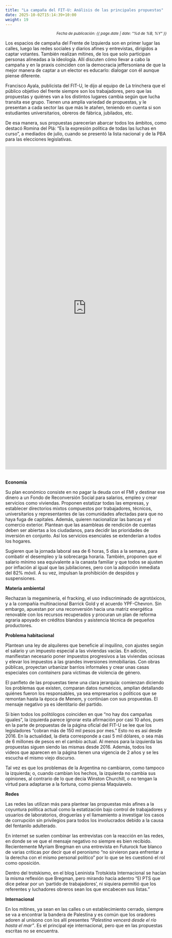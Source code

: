 ```yaml
---
title: "La campaña del FIT-U: Análisis de las principales propuestas"
date: 2025-10-02T15:14:39+10:00
weight: 19
---
```

<div align="right">
  <small><em>Fecha de publicación: {{ page.date | date: "%d de %B, %Y" }}</em></small>
</div>

Los espacios de campaña del Frente de Izquierda son en primer lugar las calles, luego las redes sociales y diarios afines y entrevistas, dirigidos a captar votantes. También realizan mítines, de los que solo participan personas alineadas a la ideología. Allí discuten cómo llevar a cabo la campaña y en la praxis coinciden con la democracia jeffersoniana de que la mejor manera de captar a un elector es educarlo: dialogar con él aunque piense diferente.

Francisco Ayala, publicista del FIT-U, le dijo al equipo de La trinchera que el público objetivo del frente siempre son los trabajadores, pero que las propuestas y quiénes van a los distintos lugares cambia según que lucha transita ese grupo. Tienen una amplia variedad de propuestas, y le presentan a cada sector las que más le atañen, teniendo en cuenta si son estudiantes universitarios, obreros de fábrica, jubilados, etc.

De esa manera, sus propuestas parecerían abarcar todos los ámbitos, como destacó Romina del Plá: “Es la expresión política de todas las luchas en curso”, a mediados de julio, cuando se presentó la lista nacional y de la PBA  para las elecciones legislativas.

<div style="width: 100%;"><div style="position: relative; padding-bottom: 200%; padding-top: 0; height: 0;"><iframe title="de" frameborder="0" width="800" height="1600" style="position: absolute; top: 0; left: 0; width: 100%; height: 100%;" src="https://view.genially.com/68dddc1651867f34d3077db4" type="text/html" allowscriptaccess="always" allowfullscreen="true" scrolling="yes" allownetworking="all"></iframe> </div> </div>

**Economía**

Su plan económico consiste en no pagar la deuda con el FMI y destinar ese dinero a un Fondo de Reconversión Social para salarios, empleo y crear servicios como viviendas. Proponen estatizar todas las empresas, y establecer directorios mixtos compuestos por trabajadores, técnicos, universitarios y representantes de las comunidades afectadas para que no haya fuga de capitales. Además, quieren nacionalizar las bancas y el comercio exterior. Plantean que las asambleas de rendición de cuentas deben ser abiertas a los ciudadanos, para decidir las prioridades de inversión en conjunto. Así los servicios esenciales se extenderían a todos los hogares.

Sugieren que la jornada laboral sea de 6 horas, 5 días a la semana, para combatir el desempleo y la sobrecarga horaria. También, proponen que el salario mínimo sea equivalente a la canasta familiar y que todos se ajusten por inflación al igual que las jubilaciones, pero con la adopción inmediata del 82% móvil. A su vez, impulsan la prohibición de despidos y suspensiones. 

**Materia ambiental**

Rechazan la megaminería, el fracking, el uso indiscriminado de agrotóxicos, y a la compañía multinacional Barrick Gold y el acuerdo YPF-Chevron. Sin embargo, apuestan por una reconversión hacia una matriz energética renovable con los recursos recuperados y procuran un plan de reforma agraria apoyado en créditos blandos y asistencia técnica de pequeños productores.

**Problema habitacional**

Plantean una ley de alquileres que beneficie al inquilino, con ajustes según el salario y un impuesto especial a las viviendas vacías. En adición,  manifiestan necesario poner impuestos progresivos a las viviendas ociosas y elevar los impuestos a las grandes inversiones inmobiliarias. Con obras públicas, proyectan urbanizar barrios informales y crear unas casas especiales con *containers* para víctimas de violencia de género.

El panfleto de las propuestas tiene una clara jerarquía: comienzan diciendo los problemas que existen, comparan datos numéricos, amplían detallando quiénes fueron los responsables, ya sea empresarios o políticos que se remontan hasta la época de Menem, y continúan con sus propuestas. El mensaje negativo ya es identitario del partido.

Si bien todos los politólogos coinciden en que “no hay dos campañas iguales”, la izquierda parece ignorar esta afirmación por casi 10 años, pues en la parte de propuestas de la página oficial del FIT-U se lee que los legisladores “cobran más de 150 mil pesos por mes.”  Esto no es así desde 2016. En la actualidad, la dieta corresponde a casi 5 mil dólares, o sea más de 6 millones de pesos en el cambio actual. Al menos para la izquierda las propuestas siguen siendo las mismas desde 2016. Además, todos los videos que aparecen en la página tienen una vigencia de 2 años y se les escucha el mismo viejo discurso.

Tal vez es que los problemas de la Argentina no cambiaron, como tampoco la izquierda; o, cuando cambian los hechos, la izquierda no cambia sus opiniones, al contrario de lo que decía Winston Churchill, o no tengan la virtud para adaptarse a la fortuna, como piensa Maquiavelo.

**Redes**

Las redes las utilizan más para plantear las propuestas más afines a la coyuntura política actual como la estatización bajo control de trabajadores y usuarios de laboratorios, droguerías y el llamamiento a investigar los casos de corrupción sin privilegios para todos los involucrados debido a la causa del fentanilo adulterado. 

En internet se suelen combinar las entrevistas con la reacción en las redes, en donde se ve que el mensaje negativo no siempre es bien recibido. Recientemente Myriam Bregman en una entrevista en Futurock fue blanco de varias críticas por decir que el peronismo “no sirvieron para enfrentar a la derecha con el mismo personal político” por lo que se les cuestionó el rol como oposición.

Dentro del trotskismo, en el blog Leninista Trotskista Internacional se hacían la misma reflexión que Bregman, pero mirando hacía adentro “El PTS que dice pelear por un ‘partido de trabajadores’, ni siquiera permitió que los referentes y luchadores obreros sean los que encabecen sus listas.”

**Internacional**

En los mítines, ya sean en las calles o un establecimiento cerrado, siempre se va a encontrar la bandera de Palestina y es común que los oradores adoren al unísono con los allí presentes *“Palestina vencerá desde el río hasta el mar”*. Es el principal eje internacional, pero que en las propuestas escritas no se encuentra. 
